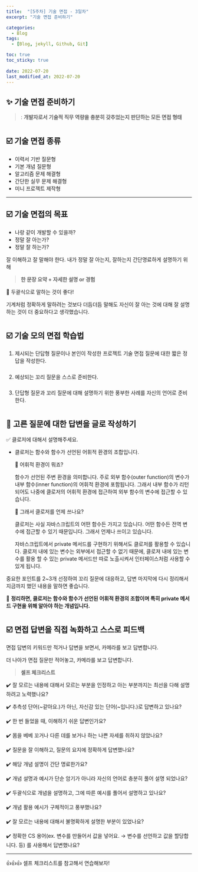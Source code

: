 ```yaml
---
title:  "[5주차] 기술 면접 - 3일차"
excerpt: "기술 면접 준비하기"

categories:
  - Blog
tags:
  - [Blog, jekyll, Github, Git]

toc: true
toc_sticky: true
 
date: 2022-07-20
last_modified_at: 2022-07-20
---
```



## ✨ 기술 면접 준비하기
> : **개발자로서 기술적 직무 역량을 충분히 갖추었는지 판단하는 모든 면접 형태**

#

## ☑️ 기술 면접 종류

* 이력서 기반 질문형
* 기본 개념 질문형
* 알고리즘 문제 해결형
* 간단한 실무 문제 해결형
* 미니 프로젝트 제작형
---

## ☑️ 기술 면접의 목표

* 나랑 같이 개발할 수 있을까?
* 정말 잘 아는가?
* 정말 잘 하는가?

잘 이해하고 잘 말해야 한다.
내가 정말 잘 아는지, 잘하는지 간단명료하게 설명하기 위해
> **한 문장 요약 + 자세한 설명 or 경험**

🔹 두괄식으로 말하는 것이 좋다!

기계처럼 정확하게 말하려는 것보다 더듬더듬 말해도 자신이 잘 아는 것에 대해 잘 설명하는 것이 더 중요하다고 생각했습니다.

#

## ☑️ 기술 모의 면접 학습법

1. 제시되는 단답형 질문이나 본인이 작성한 프로젝트 기술 면접 질문에 대한 짧은 정답을 작성한다.
#####
2. 예상되는 꼬리 질문을 스스로 준비한다.
#####
3. 단답형 질문과 꼬리 질문에 대해 설명하기 위한 풍부한 사례를 자신의 언어로 준비한다.

#

## 📍 고른 질문에 대한 답변을 글로 작성하기

✅ 클로저에 대해서 설명해주세요.

* 클로저는 함수와 함수가 선언된 어휘적 환경의 조합입니다.

    🔹 어휘적 환경이 뭐죠?

    함수가 선언된 주변 환경을 의미합니다.
    주로 외부 함수(outer function)의 변수가 내부 함수(inner function)의 어휘적 환경에 포함됩니다. 그래서 내부 함수가 리턴되어도 나중에 클로저의 어휘적 환경에 접근하여 외부 함수의 변수에 접근할 수 있습니다.
    
    🔹 그래서 클로저를 언제 쓰나요?

    클로저는 사실 자바스크립트의 어떤 함수든 가지고 있습니다. 어떤 함수든 전역 변수에 접근할 수 있기 때문입니다. 그래서 언제나 쓰이고 있습니다.

    자바스크립트에서 private 메서드를 구현하기 위해서도 클로저를 활용할 수 있습니다. 클로저 내에 있는 변수는 외부에서 접근할 수 없기 때문에, 클로져 내에 있는 변수를 활용 할 수 있는 private 메서드만 따로 노출시켜서 인터페이스처럼 사용할 수 있게 됩니다.

중요한 포인트를 2~3개 선정하여 꼬리 질문에 대응하고, 답변 마지막에 다시 정리해서 지금까지 했던 내용을 말하면 좋습니다.

🔹 **정리하면, 클로저는 함수와 함수가 선언된 어휘적 환경의 조합이며 특히 private 메서드 구현을 위해 알아야 하는 개념입니다.**   

#

## ☑️ 면접 답변을 직접 녹화하고 스스로 피드백

면접 답변의 키워드만 적거나 답변을 보면서, 카메라를 보고 답변합니다.

더 나아가 면접 질문만 적어놓고, 카메라를 보고 답변합니다.


> **셀프 체크리스트**

✔️ 잘 모르는 내용에 대해서 모르는 부분을 인정하고 아는 부분까지는 최선을 다해 설명하려고 노력했나요?

✔️ 추측성 단어(~같아요.)가 아닌, 자신감 있는 단어(~입니다.)로 답변하고 있나요?

✔️ 한 번 들었을 때, 이해하기 쉬운 답변인가요?

✔️ 몸을 베베 꼬거나 다른 데를 보거나 하는 나쁜 자세를 취하지 않았나요?

✔️ 질문을 잘 이해하고, 질문의 요지에 정확하게 답변했나요?

✔️ 해당 개념 설명이 간단 명료한가요?

✔️ 개념 설명과 예시가 단순 암기가 아니라 자신의 언어로 충분히 풀어 설명 되었나요?

✔️ 두괄식으로 개념을 설명하고, 그에 따른 예시를 풀어서 설명하고 있나요?

✔️ 개념 활용 예시가 구체적이고 풍부했나요?

✔️ 잘 모르는 내용에 대해서 불명확하게 설명한 부분이 있었나요?

✔️ 정확한 CS 용어(ex. 변수를 만들어서 값을 넣어요. → 변수를 선언하고 값을 할당합니다. 등) 를 사용해서 답변했나요?
***
👍👍👍 셀프 체크리스트를 참고해서 연습해보자!

